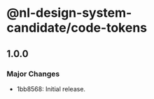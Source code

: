 # @nl-design-system-candidate/code-tokens

## 1.0.0

### Major Changes

- 1bb8568: Initial release.

